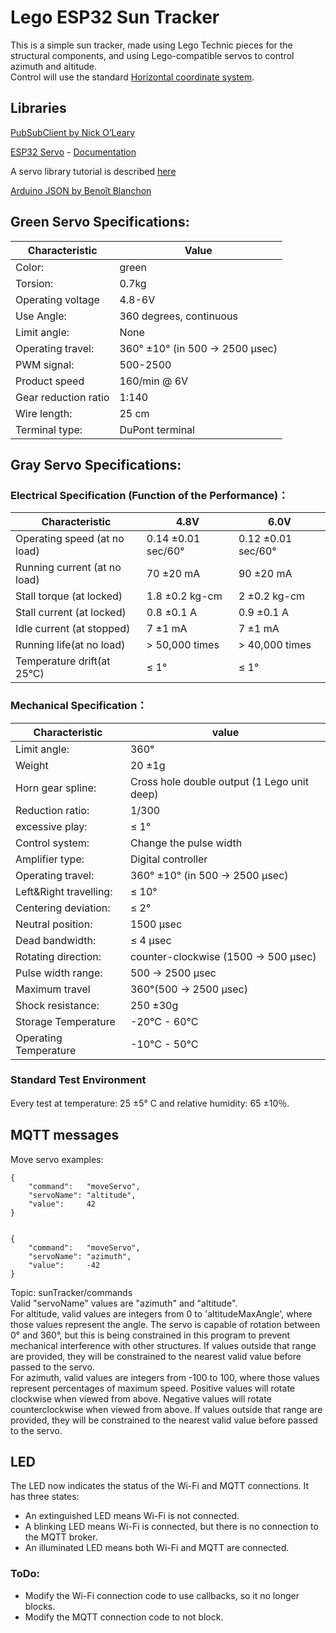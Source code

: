 # Lego ESP32 Sun Tracker

This is a simple sun tracker, made using Lego Technic pieces for the structural components, and using Lego-compatible servos to control azimuth and altitude.  
Control will use the standard [Horizontal coordinate system](https://en.wikipedia.org/wiki/Horizontal_coordinate_system).

## Libraries

[PubSubClient by Nick O’Leary](https://pubsubclient.knolleary.net/)

[ESP32 Servo](https://github.com/madhephaestus/ESP32Servo) - [Documentation](https://madhephaestus.github.io/ESP32Servo/annotated.html)

A servo library tutorial is described [here](https://dronebotworkshop.com/esp32-servo/)

[Arduino JSON by Benoît Blanchon](https://arduinojson.org/)

## Green Servo Specifications:

| Characteristic       | Value                          |
|----------------------|--------------------------------|
| Color:               | green                          |
| Torsion:             | 0.7kg                          |
| Operating voltage    | 4.8-6V                         |
| Use Angle:           | 360 degrees, continuous        |
| Limit angle:         | None                           |
| Operating travel:    | 360° ±10° (in 500 → 2500 μsec) |
| PWM signal:          | 500-2500                       |
| Product speed        | 160/min @ 6V                   |
| Gear reduction ratio | 1:140                          |
| Wire length:         | 25 cm                          |
| Terminal type:       | DuPont terminal                |

## Gray Servo Specifications:

### Electrical Specification (Function of the Performance)：

| Characteristic               | 4.8V               | 6.0V               |
|------------------------------|--------------------|--------------------|
| Operating speed (at no load) | 0.14 ±0.01 sec/60° | 0.12 ±0.01 sec/60° |
| Running current (at no load) | 70 ±20 mA          | 90 ±20 mA          |
| Stall torque (at locked)     | 1.8 ±0.2 kg-cm     | 2 ±0.2 kg-cm       |
| Stall current (at locked)    | 0.8 ±0.1 A         | 0.9 ±0.1 A         |
| Idle current (at stopped)    | 7 ±1 mA            | 7 ±1 mA            |
| Running life(at no load)     | > 50,000 times     | > 40,000 times     |
| Temperature drift(at 25°C)   | ≤ 1°               | ≤ 1°               |

### Mechanical Specification：

| Characteristic          | value                                       |
|-------------------------|---------------------------------------------|
| Limit angle:            | 360°                                        |
| Weight                  | 20 ±1g                                      |
| Horn gear spline:       | Cross hole double output (1 Lego unit deep) |
| Reduction ratio:        | 1/300                                       |
| excessive play:         | ≤ 1°                                        |
| Control system:         | Change the pulse width                      |
| Amplifier type:         | Digital controller                          |
| Operating travel:       | 360° ±10° (in 500 → 2500 μsec)              |
| Left&Right travelling:  | ≤ 10°                                       |
| Centering deviation:    | ≤ 2°                                        |
| Neutral position:       | 1500 μsec                                   |
| Dead bandwidth:         | ≤ 4 μsec                                    |
| Rotating direction:     | counter-clockwise (1500 → 500 μsec)         |
| Pulse width range:      | 500 → 2500 μsec                             |
| Maximum travel          | 360°(500 → 2500 μsec)                       |
| Shock resistance:       | 250 ±30g                                    |
| Storage Temperature     | -20°C - 60°C                                |
| Operating Temperature   | -10°C - 50°C                                |

### Standard Test Environment

Every test at temperature: 25 ±5° C and relative humidity: 65 ±10％.

## MQTT messages

Move servo examples:

    {
    	"command":   "moveServo",
    	"servoName": "altitude",
    	"value":     42
    }


    {
    	"command":   "moveServo",
    	"servoName": "azimuth",
    	"value":     -42
    }

Topic: sunTracker/commands  
Valid "servoName" values are "azimuth" and "altitude".  
For altitude, valid values are integers from 0 to 'altitudeMaxAngle', where those values represent the angle. The servo is capable of rotation between 0° and 360°, but this is being constrained in this program to prevent mechanical interference with other structures. If values outside that range are provided, they will be constrained to the nearest valid value before passed to the servo.  
For azimuth, valid values are integers from -100 to 100, where those values represent percentages of maximum speed. Positive values will rotate clockwise when viewed from above. Negative values will rotate counterclockwise when viewed from above. If values outside that range are provided, they will be constrained to the nearest valid value before passed to the servo.

## LED

The LED now indicates the status of the Wi-Fi and MQTT connections. It has three states:

* An extinguished LED means Wi-Fi is not connected.
* A blinking LED means Wi-Fi is connected, but there is no connection to the MQTT broker.
* An illuminated LED means both Wi-Fi and MQTT are connected.

### ToDo:

* Modify the Wi-Fi connection code to use callbacks, so it no longer blocks.
* Modify the MQTT connection code to not block.

